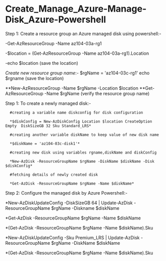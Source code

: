 # Create_Manage_Azure-Manage-Disk_Azure-Powershell

Step 1: Create a resource group an Azure managed disk using powershell:-

-Get-AzResourceGroup -Name az104-03a-rg1

-$location = (Get-AzResourceGroup -Name az104-03a-rg1).Location

-echo $location (save the location)

*Create new resource group name*:-
  $rgName = 'az104-03c-rg1'
  echo $rgname (save the location)

**New-AzResourceGroup -Name $rgName -Location $location
**Get-AzResourceGroup -Name $rgName (verify the resource group name)

Step 1: To create a newly managed disk:-

      #creating a variable name diskconfig for disk configuration
 
      *$diskConfig = New-AzDiskConfig Location $location CreateOption Empty  DiskSizeGB 32 Sku Standard_LRS*
   
      #creating another variable diskName to keep value of new disk name
 
      *$diskName = 'az104-03c-disk1'*

      #creating new disk using variables rgname,diskName and diskConfig
 
      *New-AzDisk -ResourceGroupName $rgName -DiskName $diskName -Disk $diskConfig*
      
      #fetching details of newly created disk

      *Get-AzDisk -ResourceGroupName $rgName -Name $diskName*


Step 2: Configure the managed disk by Azure Powershell:-

*New-AzDiskUpdateConfig -DiskSizeGB 64 | Update-AzDisk -ResourceGroupName $rgName -Diskname $diskName

*Get-AzDisk -ResourceGroupName $rgName -Name $diskName

*(Get-AzDisk -ResourceGroupName $rgName -Name $diskName).Sku

*New-AzDiskUpdateConfig -Sku Premium_LRS | Update-AzDisk -ResourceGroupName $rgName -DiskName $diskName

*(Get-AzDisk -ResourceGroupName $rgName -Name $diskName).Sku



